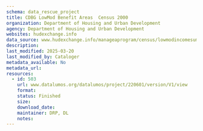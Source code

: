 ```yaml
---
schema: data_rescue_project 
title: CDBG LowMod Benefit Areas  Census 2000
organization: Department of Housing and Urban Development
agency: Department of Housing and Urban Development
websites: hudexchange.info
data_source: www.hudexchange.info/manageaprogram/census/lowmodincomesummarydata/
description: 
last_modified: 2025-03-20
last_modified_by: Cataloger
metadata_available: No
metadata_url: 
resources:
  - id: 503
    url: www.datalumos.org/datalumos/project/220601/version/V1/view
    format: 
    status: Finished
    size: 
    download_date: 
    maintainer: DRP, DL
    notes: 
---
```

